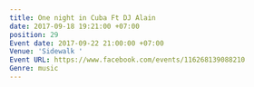 ```yaml
---
title: One night in Cuba Ft DJ Alain
date: 2017-09-18 19:21:00 +07:00
position: 29
Event date: 2017-09-22 21:00:00 +07:00
Venue: 'Sidewalk '
Event URL: https://www.facebook.com/events/116268139088210
Genre: music
---
```


